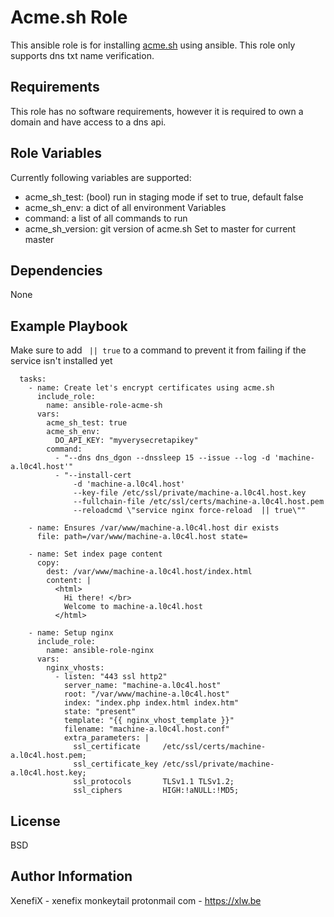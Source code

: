Acme.sh Role
=========

This ansible role is for installing [acme.sh](https://github.com/Neilpang/acme.sh) using ansible. This role only supports dns txt name verification.

Requirements
------------

This role has no software requirements, however it is required to own a domain and have access to a dns api.

Role Variables
--------------

Currently following variables are supported:

 - acme_sh_test: (bool) run in staging mode if set to true, default false
 - acme_sh_env: a dict of all environment Variables
 - command: a list of all commands to run
 - acme_sh_version: git version of acme.sh Set to master for current master

Dependencies
------------

None

Example Playbook
----------------

Make sure to add ` || true` to a command to prevent it from failing if the service isn't installed yet
```
  tasks:
    - name: Create let's encrypt certificates using acme.sh
      include_role:
        name: ansible-role-acme-sh
      vars:
        acme_sh_test: true
        acme_sh_env:
          DO_API_KEY: "myverysecretapikey"
        command:
          - "--dns dns_dgon --dnssleep 15 --issue --log -d 'machine-a.l0c4l.host'"
          - "--install-cert
              -d 'machine-a.l0c4l.host'
              --key-file /etc/ssl/private/machine-a.l0c4l.host.key
              --fullchain-file /etc/ssl/certs/machine-a.l0c4l.host.pem
              --reloadcmd \"service nginx force-reload  || true\""

    - name: Ensures /var/www/machine-a.l0c4l.host dir exists
      file: path=/var/www/machine-a.l0c4l.host state=

    - name: Set index page content
      copy:
        dest: /var/www/machine-a.l0c4l.host/index.html
        content: |
          <html>
            Hi there! </br>
            Welcome to machine-a.l0c4l.host
          </html>

    - name: Setup nginx
      include_role:
        name: ansible-role-nginx
      vars:
        nginx_vhosts:
          - listen: "443 ssl http2"
            server_name: "machine-a.l0c4l.host"
            root: "/var/www/machine-a.l0c4l.host"
            index: "index.php index.html index.htm"
            state: "present"
            template: "{{ nginx_vhost_template }}"
            filename: "machine-a.l0c4l.host.conf"
            extra_parameters: |
              ssl_certificate     /etc/ssl/certs/machine-a.l0c4l.host.pem;
              ssl_certificate_key /etc/ssl/private/machine-a.l0c4l.host.key;
              ssl_protocols       TLSv1.1 TLSv1.2;
              ssl_ciphers         HIGH:!aNULL:!MD5;

```
License
-------

BSD

Author Information
------------------

XenefiX - xenefix monkeytail protonmail com - https://xlw.be
